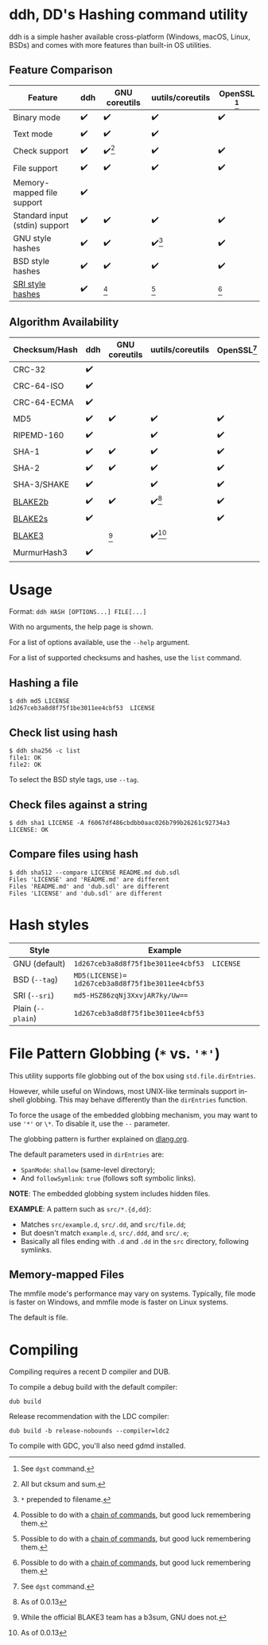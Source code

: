 # ddh, DD's Hashing command utility

ddh is a simple hasher available cross-platform (Windows, macOS, Linux, BSDs)
and comes with more features than built-in OS utilities.

## Feature Comparison

| Feature | ddh | GNU coreutils | uutils/coreutils | OpenSSL [^3] |
|---|---|---|---|---|
| Binary mode | ✔️ | ✔️ | ✔️ | ✔️ |
| Text mode | ✔️ | ✔️ | ✔️ | |
| Check support | ✔️ | ✔️[^2] | ✔️ | ✔️ |
| File support | ✔️ | ✔️ | ✔️ | ✔️ |
| Memory-mapped file support | ✔️ | | | |
| Standard input (stdin) support | ✔️ | ✔️ | ✔️ | ✔️ |
| GNU style hashes | ✔️ | ✔️ | ✔️[^4] | ✔️ |
| BSD style hashes | ✔️ | ✔️ | ✔️ | ✔️ |
| [SRI style hashes](https://developer.mozilla.org/en-US/docs/Web/Security/Subresource_Integrity) | ✔️ | [^5] | [^5] | [^5] |

## Algorithm Availability

| Checksum/Hash | ddh | GNU coreutils | uutils/coreutils | OpenSSL[^3] |
|---|---|---|---|---|
| CRC-32 | ✔️ | | | |
| CRC-64-ISO | ✔️ | | |
| CRC-64-ECMA | ✔️ | | |
| MD5 | ✔️ | ✔️ | ✔️ | ✔️ |
| RIPEMD-160 | ✔️ | | ✔️ | ✔️ |
| SHA-1 | ✔️ | ✔️ | ✔️ | ✔️ |
| SHA-2 | ✔️ | ✔️ | ✔️ | ✔️ |
| SHA-3/SHAKE | ✔️ | | ✔️ | ✔️ |
| [BLAKE2b](https://www.blake2.net/) | ✔️ | ✔️ | ✔️[^9] | ✔️ |
| [BLAKE2s](https://www.blake2.net/) | ✔️ | | | ✔️ |
| [BLAKE3](https://github.com/BLAKE3-team/BLAKE3/) | | [^6] | ✔️[^9] | | [^8] |
| MurmurHash3 | ✔️ | | | | |

# Usage

Format: `ddh HASH [OPTIONS...] FILE[...]`

With no arguments, the help page is shown.

For a list of options available, use the `--help` argument.

For a list of supported checksums and hashes, use the `list` command.

## Hashing a file

```text
$ ddh md5 LICENSE
1d267ceb3a8d8f75f1be3011ee4cbf53  LICENSE
```

## Check list using hash

```text
$ ddh sha256 -c list
file1: OK
file2: OK
```

To select the BSD style tags, use `--tag`.

## Check files against a string

```text
$ ddh sha1 LICENSE -A f6067df486cbdbb0aac026b799b26261c92734a3
LICENSE: OK
```

## Compare files using hash

```text
$ ddh sha512 --compare LICENSE README.md dub.sdl 
Files 'LICENSE' and 'README.md' are different
Files 'README.md' and 'dub.sdl' are different
Files 'LICENSE' and 'dub.sdl' are different
```

# Hash styles

| Style | Example |
|---|---|
| GNU (default) | `1d267ceb3a8d8f75f1be3011ee4cbf53  LICENSE` |
| BSD (`--tag`) | `MD5(LICENSE)= 1d267ceb3a8d8f75f1be3011ee4cbf53` |
| SRI (`--sri`) | `md5-HSZ86zqNj3XxvjAR7ky/Uw==` |
| Plain (`--plain`) | `1d267ceb3a8d8f75f1be3011ee4cbf53` |

# File Pattern Globbing (`*` vs. `'*'`)

This utility supports file globbing out of the box using `std.file.dirEntries`.

However, while useful on Windows, most UNIX-like terminals support in-shell
globbing. This may behave differently than the `dirEntries` function.

To force the usage of the embedded globbing mechanism, you may want to use
`'*'` or `\*`. To disable it, use the `--` parameter.

The globbing pattern is further explained on
[dlang.org](https://dlang.org/phobos/std_path.html#.globMatch).

The default parameters used in `dirEntries` are:
- `SpanMode`: `shallow` (same-level directory);
- And `followSymlink`: `true` (follows soft symbolic links).

**NOTE**: The embedded globbing system includes hidden files.

**EXAMPLE**: A pattern such as `src/*.{d,dd}`:
- Matches `src/example.d`, `src/.dd`, and `src/file.dd`;
- But doesn't match `example.d`, `src/.ddd`, and `src/.e`;
- Basically all files ending with `.d` and `.dd` in the `src` directory, following symlinks.

## Memory-mapped Files

The mmfile mode's performance may vary on systems. Typically, file
mode is faster on Windows, and mmfile mode is faster on Linux systems.

The default is file.

# Compiling

Compiling requires a recent D compiler and DUB.

To compile a debug build with the default compiler:
```
dub build
```

Release recommendation with the LDC compiler:
```
dub build -b release-nobounds --compiler=ldc2
```

To compile with GDC, you'll also need gdmd installed.

[^2]: All but cksum and sum.
[^3]: See `dgst` command.
[^4]: `*` prepended to filename.
[^5]: Possible to do with a [chain of commands](https://developer.mozilla.org/en-US/docs/Web/Security/Subresource_Integrity#tools_for_generating_sri_hashes), but good luck remembering them.
[^6]: While the official BLAKE3 team has a b3sum, GNU does not.
[^8]: The OpenSSL team is waiting for BLAKE3 to be standardized.
[^9]: As of 0.0.13